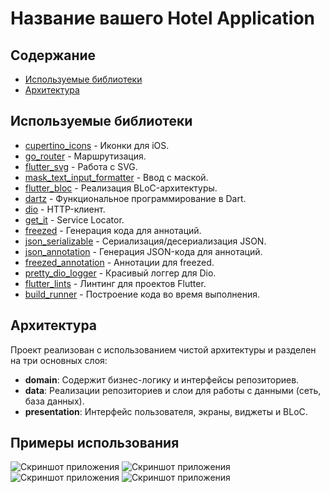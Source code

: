# Название вашего Hotel Application

## Содержание

- [Используемые библиотеки](#используемые-библиотеки)
- [Архитектура](#архитектура)

## Используемые библиотеки

- [cupertino_icons](https://pub.dev/packages/cupertino_icons) - Иконки для iOS.
- [go_router](https://pub.dev/packages/go_router) - Маршрутизация.
- [flutter_svg](https://pub.dev/packages/flutter_svg) - Работа с SVG.
- [mask_text_input_formatter](https://pub.dev/packages/mask_text_input_formatter) - Ввод с маской.
- [flutter_bloc](https://pub.dev/packages/flutter_bloc) - Реализация BLoC-архитектуры.
- [dartz](https://pub.dev/packages/dartz) - Функциональное программирование в Dart.
- [dio](https://pub.dev/packages/dio) - HTTP-клиент.
- [get_it](https://pub.dev/packages/get_it) - Service Locator.
- [freezed](https://pub.dev/packages/freezed) - Генерация кода для аннотаций.
- [json_serializable](https://pub.dev/packages/json_serializable) - Сериализация/десериализация JSON.
- [json_annotation](https://pub.dev/packages/json_annotation) - Генерация JSON-кода для аннотаций.
- [freezed_annotation](https://pub.dev/packages/freezed_annotation) - Аннотации для freezed.
- [pretty_dio_logger](https://pub.dev/packages/pretty_dio_logger) - Красивый логгер для Dio.
- [flutter_lints](https://pub.dev/packages/flutter_lints) - Линтинг для проектов Flutter.
- [build_runner](https://pub.dev/packages/build_runner) - Построение кода во время выполнения.

## Архитектура

Проект реализован с использованием чистой архитектуры и разделен на три основных слоя:

- **domain**: Содержит бизнес-логику и интерфейсы репозиториев.
- **data**: Реализации репозиториев и слои для работы с данными (сеть, база данных).
- **presentation**: Интерфейс пользователя, экраны, виджеты и BLoC.

## Примеры использования

![Скриншот приложения](img_readme/Отель.png)
![Скриншот приложения](img_readme/Номер.png)
![Скриншот приложения](img_readme/Бронирование.png)
![Скриншот приложения](img_readme/Оплачено.png)

